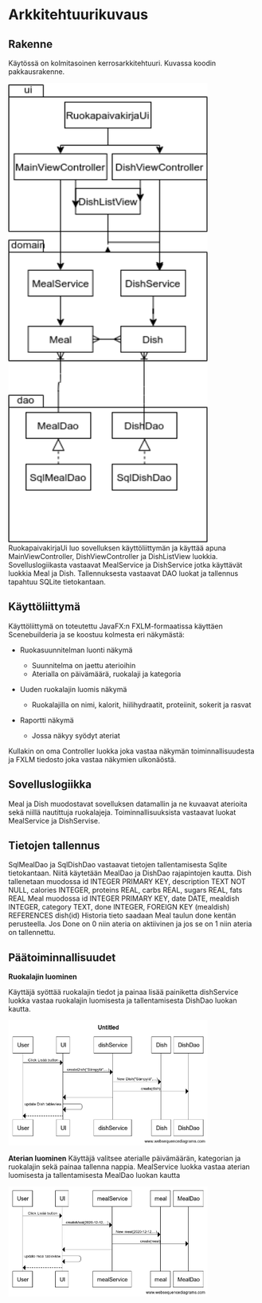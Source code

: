 # Arkkitehtuurikuvaus

## Rakenne

Käytössä on kolmitasoinen kerrosarkkitehtuuri. Kuvassa koodin pakkausrakenne.

<img src="https://github.com/Jarkkorm/ot-harjoitustyo/blob/master/Ruokapaivakirja/Dokumentaatio/kuvat/arkkitehtuuri.png" width="400">
RuokapaivakirjaUi luo sovelluksen käyttöliittymän ja käyttää apuna MainViewController, DishViewController ja DishListView luokkia. 
Sovelluslogiikasta vastaavat MealService ja DishService jotka käyttävät luokkia Meal ja Dish. Tallennuksesta vastaavat DAO luokat ja tallennus tapahtuu SQLite tietokantaan.


## Käyttöliittymä
Käyttöliittymä on toteutettu JavaFX:n FXLM-formaatissa käyttäen Scenebuilderia ja se koostuu kolmesta eri näkymästä:
- Ruokasuunnitelman luonti näkymä
	- Suunnitelma on jaettu aterioihin
	- Aterialla on päivämäärä, ruokalaji ja kategoria

- Uuden ruokalajin luomis näkymä
	- Ruokalajilla on nimi, kalorit, hiilihydraatit, proteiinit, sokerit ja rasvat

- Raportti näkymä
	- Jossa näkyy syödyt ateriat

Kullakin on oma Controller luokka joka vastaa näkymän toiminnallisuudesta ja FXLM tiedosto joka vastaa
näkymien ulkonäöstä.


## Sovelluslogiikka

Meal ja Dish muodostavat sovelluksen datamallin ja ne kuvaavat aterioita sekä niillä nautittuja ruokalajeja.
Toiminnallisuuksista vastaavat luokat MealService ja DishServise.


## Tietojen tallennus

SqlMealDao ja SqlDishDao vastaavat tietojen tallentamisesta Sqlite tietokantaan. Niitä käytetään MealDao ja DishDao rajapintojen kautta.
Dish tallenetaan muodossa id INTEGER PRIMARY KEY, description TEXT NOT NULL, calories INTEGER, proteins REAL, carbs REAL, sugars REAL, fats REAL
Meal muodossa id INTEGER PRIMARY KEY, date DATE, mealdish INTEGER, category TEXT, done INTEGER, FOREIGN KEY (mealdish) REFERENCES dish(id)
Historia tieto saadaan Meal taulun done kentän perusteella. Jos Done on 0 niin ateria on aktiivinen ja jos se on 1 niin ateria on tallennettu.

## Päätoiminnallisuudet

**Ruokalajin luominen**

Käyttäjä syöttää ruokalajin tiedot ja painaa lisää painiketta dishService luokka vastaa ruokalajin luomisesta ja tallentamisesta DishDao luokan kautta.

<img src="https://github.com/Jarkkorm/ot-harjoitustyo/blob/master/Ruokapaivakirja/Dokumentaatio/kuvat/createdish.png" width="400">

**Aterian luominen**
Käyttäjä valitsee aterialle päivämäärän, kategorian ja ruokalajin sekä painaa tallenna nappia. 
MealService luokka vastaa aterian luomisesta ja tallentamisesta MealDao luokan kautta 

<img src="https://github.com/Jarkkorm/ot-harjoitustyo/blob/master/Ruokapaivakirja/Dokumentaatio/kuvat/createmeal.png" width="400">
